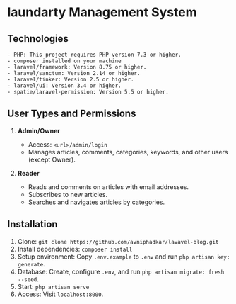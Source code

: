 # laundarty Management System 


## Technologies
    - PHP: This project requires PHP version 7.3 or higher.
    - composer installed on your machine
    - laravel/framework: Version 8.75 or higher.
    - laravel/sanctum: Version 2.14 or higher.
    - laravel/tinker: Version 2.5 or higher.
    - laravel/ui: Version 3.4 or higher.
    - spatie/laravel-permission: Version 5.5 or higher.

## User Types and Permissions

1. **Admin/Owner**
   - Access: `<url>/admin/login`
   - Manages articles, comments, categories, keywords, and other users (except Owner).

2. **Reader**
   - Reads and comments on articles with email addresses.
   - Subscribes to new articles.
   - Searches and navigates articles by categories.

## Installation

1. Clone: `git clone https://github.com/avniphadkar/lavavel-blog.git`
2. Install dependencies: `composer install`
3. Setup environment: Copy `.env.example` to `.env` and run `php artisan key: generate`.
4. Database: Create, configure `.env`, and run `php artisan migrate: fresh --seed`.
5. Start: `php artisan serve`
6. Access: Visit `localhost:8000`.

